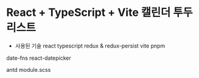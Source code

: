 # React + TypeScript + Vite 캘린더 투두리스트 

- 사용된 기술
react
typescript
redux & redux-persist
vite
pnpm

date-fns
react-datepicker

antd
module.scss
